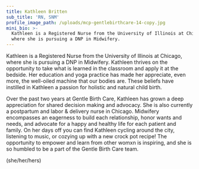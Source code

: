 ```yaml
---
title: Kathleen Britten
sub_title: 'RN, SNM'
profile_image_path: /uploads/mcp-gentlebirthcare-14-copy.jpg
mini_bio: >-
  Kathleen is a Registered Nurse from the University of Illinois at Chicago,
  where she is pursuing a DNP in Midwifery.
---
```


Kathleen is a Registered Nurse from the University of Illinois at Chicago, where she is pursuing a DNP in Midwifery. Kathleen thrives on the opportunity to take what is learned in the classroom and apply it at the bedside. Her education and yoga practice has made her appreciate, even more, the well-oiled machine that our bodies are. These beliefs have instilled in Kathleen a passion for holistic and natural child birth.

Over the past two years at Gentle Birth Care, Kathleen has grown a deep appreciation for shared decision making and advocacy. She is also currently a postpartum and labor & delivery nurse in Chicago. Midwifery encompasses an eagerness to build each relationship, honor wants and needs, and advocate for a happy and healthy life for each patient and family. On her days off you can find Kathleen cycling around the city, listening to music, or cozying up with a new crock pot recipe\! The opportunity to empower and learn from other womxn is inspiring, and she is so humbled to be a part of the Gentle Birth Care team.&nbsp;

(she/her/hers)

